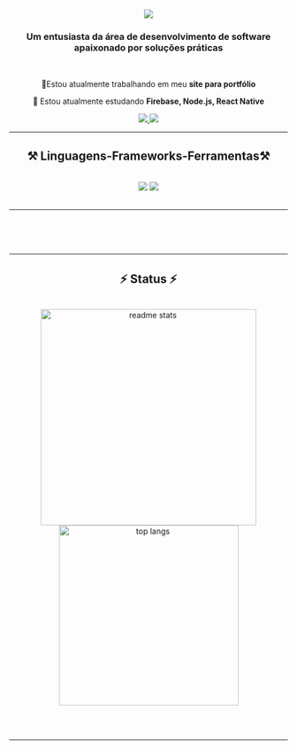 <!--<img align="right" src="https://visitor-badge.laobi.icu/badge?page_id=salesp07.salesp07" /-->

<h1 align="center">
    <img src="https://readme-typing-svg.herokuapp.com/?font=Righteous&size=35&center=true&vCenter=true&width=500&height=70&duration=4000&lines=Olá+!+👋;+Eu+sou+Jonathan!;" />
</h1>

<h3 align="center">Um entusiasta da área de desenvolvimento de software apaixonado por soluções práticas</h3>

<br/>

<div align="center">
 
 🔭Estou atualmente trabalhando em meu **site para portfólio**
 
 🌱 Estou atualmente estudando **Firebase, Node.js, React Native**

<!--💬 Ask me about **Node.js, React, Firebase... or anything [here](https://github.com/salesp07/salesp07/issues)**-->

<!--⚡ Fun fact **Game of Thrones Night's Watch cloaks are made from Ikea rugs**-->

 </div>
 
<div align="center"> 
  <a href="dias44520@gmail.com">
    <img src="https://img.shields.io/badge/Gmail-333333?style=for-the-badge&logo=gmail&logoColor=red" />
  </a>
  <a href="https://linkedin.com/in/johndias0" target="_blank">
    <img src="https://img.shields.io/badge/LinkedIn-0077B5?style=for-the-badge&logo=linkedin&logoColor=white" target="_blank" />
  </a>
 <!-- <a href="https://salesp07.github.io" target="_blank">
     <img src="https://img.shields.io/badge/Portfolio-FF5722?style=for-the-badge&logo=todoist&logoColor=white" target="_blank" /> <!-- sqlite, safari, google-chrome are other good 
  </a>-->
</div>

 <hr/>
 
<h2 align="center">⚒️ Linguagens-Frameworks-Ferramentas⚒️</h2>
<br/>
<div align="center">
    <img src="https://skillicons.dev/icons?i=react,bootstrap,html,css,vscode,github,figma,tailwind,git" />
    <img src="https://skillicons.dev/icons?i=nodejs,javascript,typescript,express,firebase,mongodb" /><br>
</div>

<br/>
<hr/>
<!--
<div align="center">
  <h2>🐍 Minhas Contribuições 🐍</h2>
  <br>
  <img alt="snake eating my contributions" src="https://raw.githubusercontent.com/salesp07/salesp07/output/github-contribution-grid-snake.svg" />
  -->
  <br/><br/><br/>
</div>
<hr/>

<h2 align="center">⚡ Status ⚡</h2>
<br>
<div align=center>
<!--  <img width=390 src="https://github-readme-streak-stats-salesp07.vercel.app/?user=JohnDias0&count_private=true&theme=react&border_radius=10" alt="streak stats"/>-->
  <img width=390 src="https://github-readme-stats-salesp07.vercel.app/api?username=JohnDias0&count_private=true&show_icons=true&theme=react&rank_icon=github&border_radius=10" alt="readme stats" />
  <br/>
  <img width=325 align="center" src="https://github-readme-stats-salesp07.vercel.app/api/top-langs/?username=JohnDias0&hide=HTML&langs_count=8&layout=compact&theme=react&border_radius=10&size_weight=0.5&count_weight=0.5&exclude_repo=github-readme-stats" alt="top langs" />
</div>

<br/><br/>

<hr/>

<br/>

